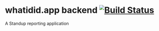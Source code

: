 # whatidid.app backend [![Build Status](https://travis-ci.org/whatidid-app/backend.svg?branch=master)](https://travis-ci.org/whatidid-app/backend)

A Standup reporting application
